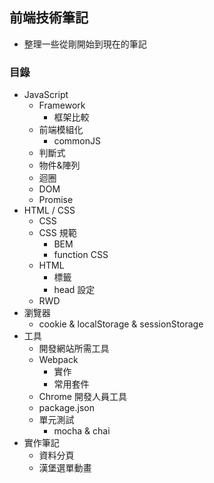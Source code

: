 ## 前端技術筆記
* 整理一些從剛開始到現在的筆記
### 目錄
* JavaScript
  * Framework
    * 框架比較
  * 前端模組化
    * commonJS
  * 判斷式
  * 物件&陣列
  * 迴圈
  * DOM
  * Promise
* HTML / CSS
  * CSS
  * CSS 規範
    * BEM
    * function CSS
  * HTML
    * 標籤
    * head 設定
  * RWD
* 瀏覽器
  * cookie & localStorage & sessionStorage
* 工具
  * 開發網站所需工具
  * Webpack
    * 實作
    * 常用套件
  * Chrome 開發人員工具
  * package.json
  * 單元測試 
    * mocha & chai
* 實作筆記
  * 資料分頁
  * 漢堡選單動畫

